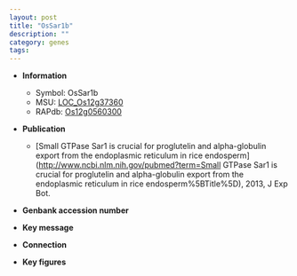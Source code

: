 ```yaml
---
layout: post
title: "OsSar1b"
description: ""
category: genes
tags: 
---
```


* **Information**  
    + Symbol: OsSar1b  
    + MSU: [LOC_Os12g37360](http://rice.plantbiology.msu.edu/cgi-bin/ORF_infopage.cgi?orf=LOC_Os12g37360)  
    + RAPdb: [Os12g0560300](http://rapdb.dna.affrc.go.jp/viewer/gbrowse_details/irgsp1?name=Os12g0560300)  

* **Publication**  
    + [Small GTPase Sar1 is crucial for proglutelin and alpha-globulin export from the endoplasmic reticulum in rice endosperm](http://www.ncbi.nlm.nih.gov/pubmed?term=Small GTPase Sar1 is crucial for proglutelin and alpha-globulin export from the endoplasmic reticulum in rice endosperm%5BTitle%5D), 2013, J Exp Bot.

* **Genbank accession number**  

* **Key message**  

* **Connection**  

* **Key figures**  


